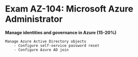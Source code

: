 # Exam AZ-104: Microsoft Azure Administrator

**Manage identities and governance in Azure (15-20%)**

    Manage Azure Active Directory objects
        - Configure self-service password reset
        - Configure Azure AD join
